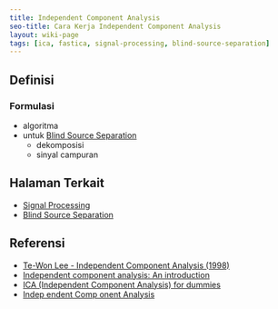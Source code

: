 ```yaml
---
title: Independent Component Analysis
seo-title: Cara Kerja Independent Component Analysis
layout: wiki-page
tags: [ica, fastica, signal-processing, blind-source-separation]
---
```


## Definisi

### Formulasi
- algoritma
- untuk [Blind Source Separation](/wiki/wiki/bli/blind-source-separation/)
  - dekomposisi
  - sinyal campuran

## Halaman Terkait
- [Signal Processing](/wiki/wiki/sig/signal-processing/)
- [Blind Source Separation](/wiki/wiki/bli/blind-source-separation/)

## Referensi
- [Te-Won Lee - Independent Component Analysis (1998)](https://link.springer.com/book/10.1007/978-1-4757-2851-4)
- [Independent component analysis: An introduction](https://www.emerald.com/insight/content/doi/10.1016/j.aci.2018.08.006/full/html)
- [ICA (Independent Component Analysis) for dummies](https://cerco.cnrs.fr/pagesp/arno/indexica.html)
- [Indep endent Comp onent Analysis](https://www.cs.jhu.edu/~ayuille/courses/Stat161-261-Spring14/HyvO00-icatut.pdf)
